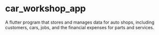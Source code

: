 # car_workshop_app

A flutter program that stores and manages data for auto shops, including customers, cars, jobs, and the financial expenses for parts and services.